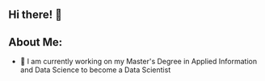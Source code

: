 ## Hi there! 👋

## About Me: 
- 🌱 I am currently working on my Master's Degree in Applied Information and Data Science to become a Data Scientist

